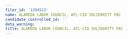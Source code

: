 ```yaml
---
filer_id: '1284523'
name: ALAMEDA LABOR COUNCIL, AFL-CIO SOLIDARITY PAC
candidate_controlled_id: ''
data_warning: 
title: ALAMEDA LABOR COUNCIL, AFL-CIO SOLIDARITY PAC
---
```

